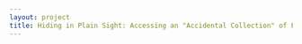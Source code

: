 ```yaml
--- 
layout: project 
title: Hiding in Plain Sight: Accessing an "Accidental Collection" of Films by Women Writers, Directors & Producers.
---
```



